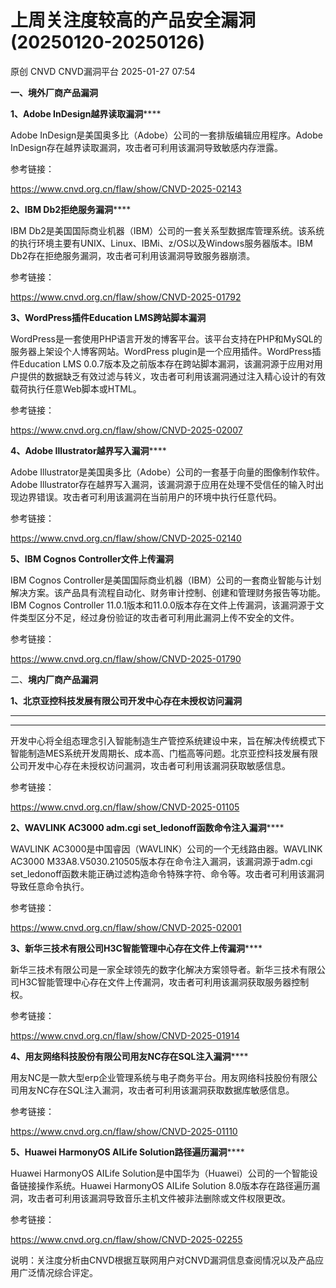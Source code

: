 #  上周关注度较高的产品安全漏洞(20250120-20250126)   
原创 CNVD  CNVD漏洞平台   2025-01-27 07:54  
  
**一、境外厂商产品漏洞**  
  
**1、Adobe InDesign越界读取漏洞******  
  
Adobe InDesign是美国奥多比（Adobe）公司的一套排版编辑应用程序。Adobe InDesign存在越界读取漏洞，攻击者可利用该漏洞导致敏感内存泄露。  
  
参考链接：  
  
https://www.cnvd.org.cn/flaw/show/CNVD-2025-02143  
  
**2、IBM Db2拒绝服务漏洞******  
  
IBM Db2是美国国际商业机器（IBM）公司的一套关系型数据库管理系统。该系统的执行环境主要有UNIX、Linux、IBMi、z/OS以及Windows服务器版本。IBM Db2存在拒绝服务漏洞，攻击者可利用该漏洞导致服务器崩溃。  
  
参考链接：  
  
https://www.cnvd.org.cn/flaw/show/CNVD-2025-01792  
  
**3、WordPress插件Education LMS跨站脚本漏洞**  
  
WordPress是一套使用PHP语言开发的博客平台。该平台支持在PHP和MySQL的服务器上架设个人博客网站。WordPress plugin是一个应用插件。WordPress插件Education LMS 0.0.7版本及之前版本存在跨站脚本漏洞，该漏洞源于应用对用户提供的数据缺乏有效过滤与转义，攻击者可利用该漏洞通过注入精心设计的有效载荷执行任意Web脚本或HTML。  
  
参考链接：  
  
https://www.cnvd.org.cn/flaw/show/CNVD-2025-02007  
  
**4、Adobe Illustrator越界写入漏洞******  
  
Adobe Illustrator是美国奥多比（Adobe）公司的一套基于向量的图像制作软件。Adobe Illustrator存在越界写入漏洞，该漏洞源于应用在处理不受信任的输入时出现边界错误。攻击者可利用该漏洞在当前用户的环境中执行任意代码。  
  
参考链接：  
  
https://www.cnvd.org.cn/flaw/show/CNVD-2025-02140  
  
**5、IBM Cognos Controller文件上传漏洞**  
  
IBM Cognos Controller是美国国际商业机器（IBM）公司的一套商业智能与计划解决方案。该产品具有流程自动化、财务审计控制、创建和管理财务报告等功能。IBM Cognos Controller 11.0.1版本和11.0.0版本存在文件上传漏洞，该漏洞源于文件类型区分不足，经过身份验证的攻击者可利用此漏洞上传不安全的文件。  
  
参考链接：  
  
https://www.cnvd.org.cn/flaw/show/CNVD-2025-01790  
  
二、**境内厂商产品漏洞**  
  
**1、北京亚控科技发展有限公司开发中心存在未授权访问漏洞**  
****  
****  
  
开发中心将全组态理念引入智能制造生产管控系统建设中来，旨在解决传统模式下智能制造MES系统开发周期长、成本高、门槛高等问题。北京亚控科技发展有限公司开发中心存在未授权访问漏洞，攻击者可利用该漏洞获取敏感信息。  
  
参考链接：  
  
https://www.cnvd.org.cn/flaw/show/CNVD-2025-01105  
  
**2、WAVLINK AC3000 adm.cgi set_ledonoff函数命令注入漏洞******  
  
WAVLINK AC3000是中国睿因（WAVLINK）公司的一个无线路由器。WAVLINK AC3000 M33A8.V5030.210505版本存在命令注入漏洞，该漏洞源于adm.cgi set_ledonoff函数未能正确过滤构造命令特殊字符、命令等。攻击者可利用该漏洞导致任意命令执行。  
  
参考链接：  
  
https://www.cnvd.org.cn/flaw/show/CNVD-2025-02001  
  
**3、新华三技术有限公司H3C智能管理中心存在文件上传漏洞******  
  
新华三技术有限公司是一家全球领先的数字化解决方案领导者。新华三技术有限公司H3C智能管理中心存在文件上传漏洞，攻击者可利用该漏洞获取服务器控制权。  
  
参考链接：  
  
https://www.cnvd.org.cn/flaw/show/CNVD-2025-01914  
  
**4、用友网络科技股份有限公司用友NC存在SQL注入漏洞******  
  
用友NC是一款大型erp企业管理系统与电子商务平台。用友网络科技股份有限公司用友NC存在SQL注入漏洞，攻击者可利用该漏洞获取数据库敏感信息。  
  
参考链接：  
  
https://www.cnvd.org.cn/flaw/show/CNVD-2025-01110  
  
**5、Huawei HarmonyOS AILife Solution路径遍历漏洞******  
  
Huawei HarmonyOS AILife Solution是中国华为（Huawei）公司的一个智能设备链接操作系统。Huawei HarmonyOS AILife Solution 8.0版本存在路径遍历漏洞，攻击者可利用该漏洞导致音乐主机文件被非法删除或文件权限更改。  
  
参考链接：  
  
https://www.cnvd.org.cn/flaw/show/CNVD-2025-02255  
  
  
说明：关注度分析由CNVD根据互联网用户对CNVD漏洞信息查阅情况以及产品应用广泛情况综合评定。  
  
  
